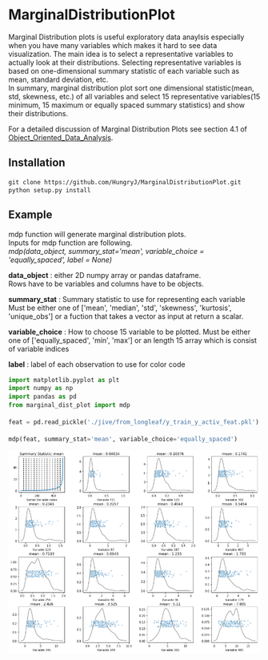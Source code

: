 # MarginalDistributionPlot

Marginal Distribution plots is useful exploratory data anaylsis especially when you have many variables which makes it hard to see data visualization. The main idea is to select a representative variables to actually look at their distributions. Selecting representative variables is based on one-dimensional summary statistic of each variable such as mean, standard deviation, etc.  
In summary, marginal distribution plot sort one dimensional statistic(mean, std, skewness, etc.) of all variables and select 15 representative variables(15 minimum, 15 maximum or equally spaced summary statistics) and show their distributions. 

For a detailed discussion of Marginal Distribution Plots see section 4.1 of [Object_Oriented_Data_Analysis](https://marronwebfiles.sites.oasis.unc.edu/Teaching/OODA-STOR881-Fall2019/OODAbookV10tempAug15.pdf).

## Installation

```
git clone https://github.com/HungryJ/MarginalDistributionPlot.git
python setup.py install
```

## Example
mdp function will generate marginal distribution plots.  
Inputs for mdp function are following.  
_mdp(data_object, summary_stat='mean', variable_choice = 'equally_spaced', label = None)_

**data_object** : either 2D numpy array or pandas dataframe.  
Rows have to be variables and columns have to be objects.  

**summary_stat** : Summary statistic to use for representing each variable
Must be either one of ['mean', 'median', 'std', 'skewness', 'kurtosis', 'unique_obs'] or a fuction that takes a vector as input at return a scalar. 

**variable_choice** : How to choose 15 variable to be plotted.
Must be either one of ['equally_spaced', 'min', 'max'] or an length 15 array which is consist of variable indices 

**label** : label of each observation to use for color code

```python
import matplotlib.pyplot as plt
import numpy as np
import pandas as pd
from marginal_dist_plot import mdp

feat = pd.read_pickle('./jive/from_longleaf/y_train_y_activ_feat.pkl')

mdp(feat, summary_stat='mean', variable_choice='equally_spaced')
```

![alt text](images/example1.png)
